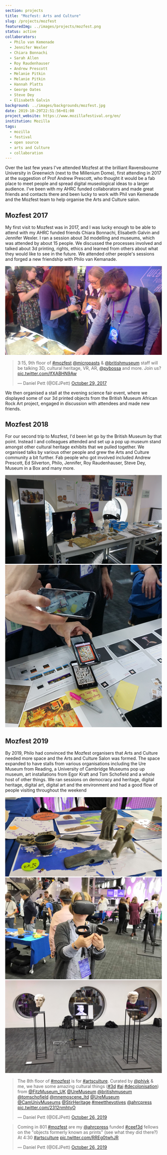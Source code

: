 ```yaml
---
section: projects
title: "Mozfest: Arts and Culture"
slug: /projects/mozfest
featuredImg: ../images/projects/mozfest.png
status: active
collaborators:
  - Philo van Kemenade
  - Jennifer Wexler
  - Chiara Bonnachi
  - Sarah Allen
  - Roy Raudenhauser
  - Andrew Prescott
  - Melanie Pitkin
  - Melanie Pitkin
  - Hannah Platts
  - George Oates
  - Steve Dey
  - Elisabeth Galvin
background: ../images/backgrounds/mozfest.jpg
date: 2019-10-29T22:51:56+01:00
project_website: https://www.mozillafestival.org/en/
institution: Mozilla
tags: 
  - mozilla
  - festival
  - open source
  - arts and Culture
  - collaboration
---
```

Over the last few years I've attended Mozfest at the brilliant Ravensbourne University in Greenwich (next to the Millenium Dome), first attending 
in 2017 at the suggestion of Prof Andrew Prescott, who thought it would be a fab place to meet people 
and spread digital museological ideas to a larger audience. I've been with my AHRC funded collaborators 
and made great friends and contacts there and been lucky to work with Phil van Kemenade and the Mozfest team to help
organise the Arts and Culture salon. 

## Mozfest 2017 

My first visit to Mozfest was in 2017, and I was lucky enough to be able to attend with my AHRC funded friends
Chiara Bonnachi, Elisabeth Galvin and Jennifer Wexler. I ran a session about 3d modelling and museums, which was attended by about 
15 people. We discussed the processes involved and talked about 3d printing, rights, ethics and learned 
from others about what they would like to see in the future. We attended other people's sessions and forged a new 
friendship with Philo van Kemanade.

![Science fair and the BM Rock Art project 2017](../images/2018/10/science.jpg)

<blockquote class="twitter-tweet"><p lang="en" dir="ltr">3:15, 9th floor of <a href="https://twitter.com/hashtag/mozfest?src=hash&amp;ref_src=twsrc%5Etfw">#mozfest</a> <a href="https://twitter.com/MicroPasts?ref_src=twsrc%5Etfw">@micropasts</a> &amp; <a href="https://twitter.com/britishmuseum?ref_src=twsrc%5Etfw">@britishmuseum</a> staff will be talking 3D, cultural heritage, VR, AR, <a href="https://twitter.com/PyBossa?ref_src=twsrc%5Etfw">@pybossa</a> and more. Join us? <a href="https://t.co/IfXABHN9Aw">pic.twitter.com/IfXABHN9Aw</a></p>&mdash; Daniel Pett (@DEJPett) <a href="https://twitter.com/DEJPett/status/924577542933241856?ref_src=twsrc%5Etfw">October 29, 2017</a></blockquote>

We then organised a stall at the evening science fair event, where we displayed some of our 3d printed objects from the British
Museum African Rock Art project, engaged in discussion with attendees and made new friends. 

## Mozfest 2018

For our second trip to Mozfest, I'd been let go by the British Museum by that point. Instead I and colleagues
attended and set up a pop up museum stand amongst other cultural heritage exhibits that we pulled together. We organised 
talks by various other people and grew the Arts and Culture community a bit further. Fab people who got involved included
Andrew Prescott, Ed Silverton, Philo, Jennifer, Roy Raudenhauser, Steve Dey, Museum in a Box and many more. 

![The pop up museum stand at Mozfest 2018](../images/2018/10/DSC01556.jpg)
![Roy's recolouring app in use at Mozfest 2018](../images/2018/10/recolour.jpg)

## Mozfest 2019

By 2019, Philo had convinced the Mozfest organisers that Arts and Culture needed more space and the Arts and Culture Salon
was formed. The space expanded to have stalls from various organisations including the Ure Museum from Reading, a University of 
Cambridge Museums pop up museum, art installations from Egor Kraft and Tom Schofield and a whole host of other things. We ran 
sessions on democracy and heritage, digital heritage, digital art, digital art and the environment and had a good flow of people visiting
throughout the weekend

![Pop up museum at Mozfest 2019](../images/2018/10/popup.jpg)
![Hannah Platts using VR at Mozfest 2019](../images/2018/10/vr.jpg)
![Egor's installation at Mozfest 2019](../images/2018/10/installation.jpg)

<blockquote class="twitter-tweet"><p lang="en" dir="ltr">The 8th floor of <a href="https://twitter.com/hashtag/mozfest?src=hash&amp;ref_src=twsrc%5Etfw">#mozfest</a> is for <a href="https://twitter.com/hashtag/artsculture?src=hash&amp;ref_src=twsrc%5Etfw">#artsculture</a>. Curated by <a href="https://twitter.com/phivk?ref_src=twsrc%5Etfw">@phivk</a> &amp; me, we have some amazing cultural things (<a href="https://twitter.com/hashtag/3d?src=hash&amp;ref_src=twsrc%5Etfw">#3d</a> <a href="https://twitter.com/hashtag/ai?src=hash&amp;ref_src=twsrc%5Etfw">#ai</a> <a href="https://twitter.com/hashtag/decolonisation?src=hash&amp;ref_src=twsrc%5Etfw">#decolonisation</a>) from <a href="https://twitter.com/FitzMuseum_UK?ref_src=twsrc%5Etfw">@FitzMuseum_UK</a> <a href="https://twitter.com/UreMuseum?ref_src=twsrc%5Etfw">@UreMuseum</a> <a href="https://twitter.com/britishmuseum?ref_src=twsrc%5Etfw">@britishmuseum</a> <a href="https://twitter.com/tomschofield?ref_src=twsrc%5Etfw">@tomschofield</a> <a href="https://twitter.com/mnemoscene_ltd?ref_src=twsrc%5Etfw">@mnemoscene_ltd</a> <a href="https://twitter.com/UreMuseum?ref_src=twsrc%5Etfw">@UreMuseum</a> <a href="https://twitter.com/CamUnivMuseums?ref_src=twsrc%5Etfw">@CamUnivMuseums</a> <a href="https://twitter.com/StirHeritage?ref_src=twsrc%5Etfw">@StirHeritage</a> <a href="https://twitter.com/hashtag/meetthevotives?src=hash&amp;ref_src=twsrc%5Etfw">#meetthevotives</a> <a href="https://twitter.com/ahrcpress?ref_src=twsrc%5Etfw">@ahrcpress</a> <a href="https://t.co/2312nmhtyO">pic.twitter.com/2312nmhtyO</a></p>&mdash; Daniel Pett (@DEJPett) <a href="https://twitter.com/DEJPett/status/1188032904024248320?ref_src=twsrc%5Etfw">October 26, 2019</a></blockquote>
<blockquote class="twitter-tweet"><p lang="en" dir="ltr">Coming in 801 <a href="https://twitter.com/hashtag/mozfest?src=hash&amp;ref_src=twsrc%5Etfw">#mozfest</a> are my <a href="https://twitter.com/ahrcpress?ref_src=twsrc%5Etfw">@ahrcpress</a> funded <a href="https://twitter.com/hashtag/ceef3d?src=hash&amp;ref_src=twsrc%5Etfw">#ceef3d</a> fellows on the &quot;objects formerly known as prints&quot; (see what they did there?) At 4:30 <a href="https://twitter.com/hashtag/artsculture?src=hash&amp;ref_src=twsrc%5Etfw">#artsculture</a> <a href="https://t.co/RREg0twhJR">pic.twitter.com/RREg0twhJR</a></p>&mdash; Daniel Pett (@DEJPett) <a href="https://twitter.com/DEJPett/status/1188114540350885889?ref_src=twsrc%5Etfw">October 26, 2019</a></blockquote> 